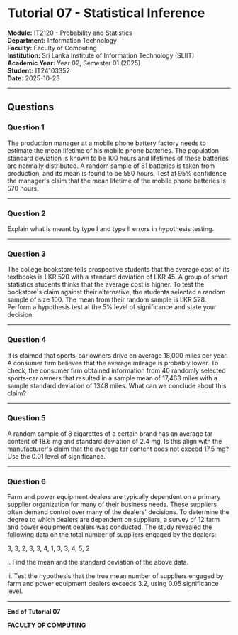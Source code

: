 # Tutorial 07 - Statistical Inference

**Module:** IT2120 - Probability and Statistics  
**Department:** Information Technology  
**Faculty:** Faculty of Computing  
**Institution:** Sri Lanka Institute of Information Technology (SLIIT)  
**Academic Year:** Year 02, Semester 01 (2025)  
**Student:** IT24103352  
**Date:** 2025-10-23

---

## Questions

### Question 1

The production manager at a mobile phone battery factory needs to estimate the mean lifetime of his mobile phone batteries. The population standard deviation is known to be 100 hours and lifetimes of these batteries are normally distributed. A random sample of 81 batteries is taken from production, and its mean is found to be 550 hours. Test at 95% confidence the manager's claim that the mean lifetime of the mobile phone batteries is 570 hours.

---

### Question 2

Explain what is meant by type I and type II errors in hypothesis testing.

---

### Question 3

The college bookstore tells prospective students that the average cost of its textbooks is LKR 520 with a standard deviation of LKR 45. A group of smart statistics students thinks that the average cost is higher. To test the bookstore's claim against their alternative, the students selected a random sample of size 100. The mean from their random sample is LKR 528. Perform a hypothesis test at the 5% level of significance and state your decision.

---

### Question 4

It is claimed that sports-car owners drive on average 18,000 miles per year. A consumer firm believes that the average mileage is probably lower. To check, the consumer firm obtained information from 40 randomly selected sports-car owners that resulted in a sample mean of 17,463 miles with a sample standard deviation of 1348 miles. What can we conclude about this claim?

---

### Question 5

A random sample of 8 cigarettes of a certain brand has an average tar content of 18.6 mg and standard deviation of 2.4 mg. Is this align with the manufacturer's claim that the average tar content does not exceed 17.5 mg? Use the 0.01 level of significance.

---

### Question 6

Farm and power equipment dealers are typically dependent on a primary supplier organization for many of their business needs. These suppliers often demand control over many of the dealers' decisions. To determine the degree to which dealers are dependent on suppliers, a survey of 12 farm and power equipment dealers was conducted. The study revealed the following data on the total number of suppliers engaged by the dealers:

3, 3, 2, 3, 3, 4, 1, 3, 3, 4, 5, 2

i. Find the mean and the standard deviation of the above data.

ii. Test the hypothesis that the true mean number of suppliers engaged by farm and power equipment dealers exceeds 3.2, using 0.05 significance level.

---

**End of Tutorial 07**

**FACULTY OF COMPUTING**
